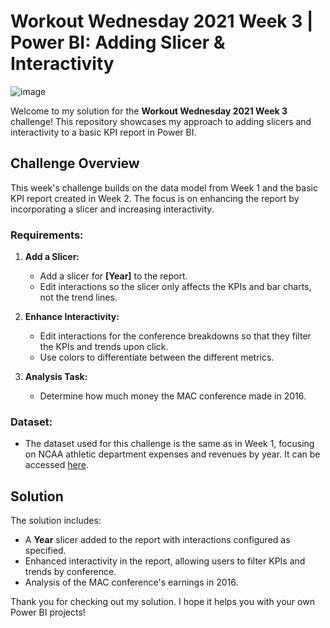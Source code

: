 # Workout Wednesday 2021 Week 3 | Power BI: Adding Slicer & Interactivity

![image](https://github.com/user-attachments/assets/4c6513be-050f-43d8-b8da-570b434154f2)


Welcome to my solution for the **Workout Wednesday 2021 Week 3** challenge! This repository showcases my approach to adding slicers and interactivity to a basic KPI report in Power BI.

## Challenge Overview

This week's challenge builds on the data model from Week 1 and the basic KPI report created in Week 2. The focus is on enhancing the report by incorporating a slicer and increasing interactivity.

### Requirements:
1. **Add a Slicer:**
   - Add a slicer for **[Year]** to the report.
   - Edit interactions so the slicer only affects the KPIs and bar charts, not the trend lines.

2. **Enhance Interactivity:**
   - Edit interactions for the conference breakdowns so that they filter the KPIs and trends upon click.
   - Use colors to differentiate between the different metrics.

3. **Analysis Task:**
   - Determine how much money the MAC conference made in 2016.

### Dataset:
- The dataset used for this challenge is the same as in Week 1, focusing on NCAA athletic department expenses and revenues by year. It can be accessed [here](https://data.world/jbaucke/2021-w1-power-bi-wow-ncaa-financials).

## Solution

The solution includes:
- A **Year** slicer added to the report with interactions configured as specified.
- Enhanced interactivity in the report, allowing users to filter KPIs and trends by conference.
- Analysis of the MAC conference's earnings in 2016.

Thank you for checking out my solution. I hope it helps you with your own Power BI projects!
